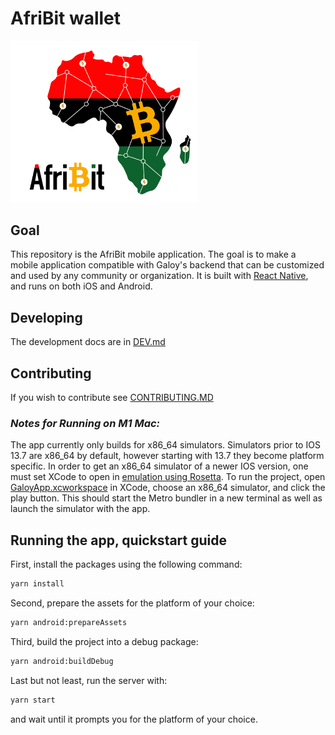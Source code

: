# AfriBit wallet

<img src=".readme/afribit-logo.png" alt="Galoy Logo" width="300">

## Goal

This repository is the AfriBit mobile application. The goal is to make a mobile application compatible with Galoy's backend that can be customized and used by any community or organization. It is built with [React Native](https://reactnative.dev/), and runs on both iOS and Android.

## Developing

The development docs are in [DEV.md](./docs/dev.md)

## Contributing

If you wish to contribute see [CONTRIBUTING.MD](./CONTRIBUTING.MD)

### _Notes for Running on M1 Mac:_

The app currently only builds for x86_64 simulators. Simulators prior to IOS 13.7 are x86_64 by default, however starting with 13.7 they become platform specific. In order to get an x86_64 simulator of a newer IOS version, one must set XCode to open in [emulation using Rosetta](https://www.macworld.com/article/338843/how-to-force-a-native-m1-mac-app-to-run-as-an-intel-app-instead.html). To run the project, open [GaloyApp.xcworkspace](./ios/GaloyApp.xcworkspace/) in XCode, choose an x86_64 simulator, and click the play button. This should start the Metro bundler in a new terminal as well as launch the simulator with the app.

## Running the app, quickstart guide

First, install the packages using the following command:

   ```bash
   yarn install
   ```

Second, prepare the assets for the platform of your choice:

   ```bash
   yarn android:prepareAssets
   ```

Third, build the project into a debug package:

   ```bash
   yarn android:buildDebug
   ```

Last but not least, run the server with:

   ```bash
   yarn start
   ```

and wait until it prompts you for the platform of your choice.